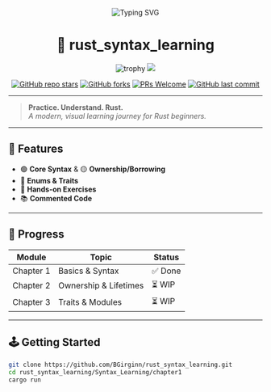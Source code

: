 <div align="center">

![Typing SVG](https://readme-typing-svg.herokuapp.com?font=Fira+Code&duration=3500&pause=1000&color=F75C7E&width=435&lines=Learning+Rust+Syntax+%F0%9F%A6%80;Hands-on+Practice+%F0%9F%94%A5)

# 🦀 rust_syntax_learning

![trophy](https://github-profile-trophy.vercel.app/?username=BGirginn&theme=radical)
![](https://komarev.com/ghpvc/?username=BGirginn&style=for-the-badge)

[![GitHub repo stars](https://img.shields.io/github/stars/BGirginn/rust_syntax_learning?color=%23e95420&style=for-the-badge)](https://github.com/BGirginn/rust_syntax_learning/stargazers)
[![GitHub forks](https://img.shields.io/github/forks/BGirginn/rust_syntax_learning?color=blueviolet&style=for-the-badge)](https://github.com/BGirginn/rust_syntax_learning/network/members)
[![PRs Welcome](https://img.shields.io/badge/PRs-welcome-brightgreen.svg?style=for-the-badge)](https://github.com/BGirginn/rust_syntax_learning/pulls)
[![GitHub last commit](https://img.shields.io/github/last-commit/BGirginn/rust_syntax_learning?style=for-the-badge)](https://github.com/BGirginn/rust_syntax_learning/commits/main)

</div>

---

> **Practice. Understand. Rust.**  
> *A modern, visual learning journey for Rust beginners.*

---

## 🧩 Features

- 🟢 **Core Syntax** & 🟡 **Ownership/Borrowing**
- 🔴 **Enums & Traits**
- 🧪 **Hands-on Exercises**
- 📚 **Commented Code**

---

## 🚦 Progress

| Module       | Topic             | Status    |
|--------------|-------------------|-----------|
| Chapter 1    | Basics & Syntax   | ✅ Done   |
| Chapter 2    | Ownership & Lifetimes | ⏳ WIP   |
| Chapter 3    | Traits & Modules  | ⏳ WIP   |

---

## 🕹️ Getting Started

```bash
git clone https://github.com/BGirginn/rust_syntax_learning.git
cd rust_syntax_learning/Syntax_Learning/chapter1
cargo run
